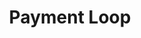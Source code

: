 ---
layout: loop
title: Payment Loop
description: payment loop displays payment modules information.
sidebar: loop
lang: en
subnav: loop_payment
uses_global_argument: true
returns_global_outputs: { countable : true, timestampable : true, versionable : false }
type: payment

outputs :
    - {name: "$ID", description: "the payment module id"}
    - {name: "$TITLE", description: "the payment module title"}
    - {name: "$CHAPO", description: "the payment module short description"}
    - {name: "$DESCRIPTION", description: "the payment module description"}
    - {name: "$POSTSCRIPTUM", description: "the payment module postscriptum"}
---